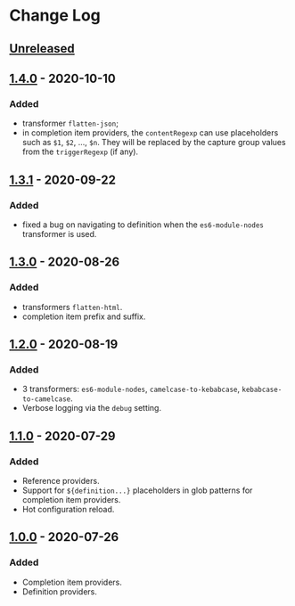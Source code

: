# Change Log

## [Unreleased]

## [1.4.0] - 2020-10-10
### Added
 - transformer `flatten-json`;
 - in completion item providers, the `contentRegexp` can use placeholders such as `$1`, `$2`, ..., `$n`. They will be replaced by the capture group values from the `triggerRegexp` (if any).

## [1.3.1] - 2020-09-22
### Added
 - fixed a bug on navigating to definition when the `es6-module-nodes` transformer is used.

## [1.3.0] - 2020-08-26
### Added
 - transformers `flatten-html`.
 - completion item prefix and suffix.

## [1.2.0] - 2020-08-19
### Added
 - 3 transformers: `es6-module-nodes`, `camelcase-to-kebabcase`, `kebabcase-to-camelcase`.
 - Verbose logging via the `debug` setting.

## [1.1.0] - 2020-07-29
### Added
 - Reference providers.
 - Support for `${definition...}` placeholders in glob patterns for completion item providers.
 - Hot configuration reload.

## [1.0.0] - 2020-07-26
### Added
 - Completion item providers.
 - Definition providers.

[Unreleased]: https://github.com/BrightSoul/vscode-html-configurable-autocomplete/compare/v1.4.0...HEAD
[1.4.0]: https://github.com/BrightSoul/vscode-html-configurable-autocomplete/compare/v1.3.1...v1.4.0
[1.3.1]: https://github.com/BrightSoul/vscode-html-configurable-autocomplete/compare/v1.3.0...v1.3.1
[1.3.0]: https://github.com/BrightSoul/vscode-html-configurable-autocomplete/compare/v1.2.0...v1.3.0
[1.2.0]: https://github.com/BrightSoul/vscode-html-configurable-autocomplete/compare/v1.1.0...v1.2.0
[1.1.0]: https://github.com/BrightSoul/vscode-html-configurable-autocomplete/compare/v1.0.0...v1.1.0
[1.0.0]: https://github.com/BrightSoul/vscode-html-configurable-autocomplete/releases/tag/v1.0.0